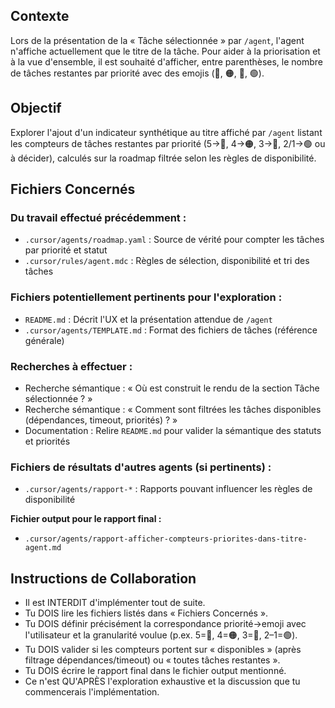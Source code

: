 ## Contexte

Lors de la présentation de la « Tâche sélectionnée » par `/agent`, l'agent n'affiche actuellement que le titre de la tâche. Pour aider à la priorisation et à la vue d'ensemble, il est souhaité d'afficher, entre parenthèses, le nombre de tâches restantes par priorité avec des emojis (🔴, 🟠, 🔵, 🟢).

## Objectif

Explorer l'ajout d'un indicateur synthétique au titre affiché par `/agent` listant les compteurs de tâches restantes par priorité (5→🔴, 4→🟠, 3→🔵, 2/1→🟢 ou à décider), calculés sur la roadmap filtrée selon les règles de disponibilité.

## Fichiers Concernés

### Du travail effectué précédemment :
- `.cursor/agents/roadmap.yaml` : Source de vérité pour compter les tâches par priorité et statut
- `.cursor/rules/agent.mdc` : Règles de sélection, disponibilité et tri des tâches

### Fichiers potentiellement pertinents pour l'exploration :
- `README.md` : Décrit l'UX et la présentation attendue de `/agent`
- `.cursor/agents/TEMPLATE.md` : Format des fichiers de tâches (référence générale)

### Recherches à effectuer :
- Recherche sémantique : « Où est construit le rendu de la section Tâche sélectionnée ? »
- Recherche sémantique : « Comment sont filtrées les tâches disponibles (dépendances, timeout, priorités) ? »
- Documentation : Relire `README.md` pour valider la sémantique des statuts et priorités

### Fichiers de résultats d'autres agents (si pertinents) :
- `.cursor/agents/rapport-*` : Rapports pouvant influencer les règles de disponibilité

**Fichier output pour le rapport final :**
- `.cursor/agents/rapport-afficher-compteurs-priorites-dans-titre-agent.md`

## Instructions de Collaboration

- Il est INTERDIT d'implémenter tout de suite.
- Tu DOIS lire les fichiers listés dans « Fichiers Concernés ».
- Tu DOIS définir précisément la correspondance priorité→emoji avec l'utilisateur et la granularité voulue (p.ex. 5=🔴, 4=🟠, 3=🔵, 2–1=🟢).
- Tu DOIS valider si les compteurs portent sur « disponibles » (après filtrage dépendances/timeout) ou « toutes tâches restantes ».
- Tu DOIS écrire le rapport final dans le fichier output mentionné.
- Ce n'est QU'APRÈS l'exploration exhaustive et la discussion que tu commencerais l'implémentation.


